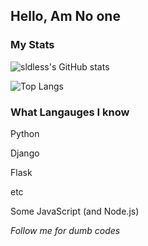 ## Hello, Am No one


### My Stats
![sldless's GitHub stats](https://github-readme-stats.vercel.app/api?username=sldless&show_icons=true&theme=chartreuse-dark)

![Top Langs](https://github-readme-stats.vercel.app/api/top-langs/?username=sldless&layout=compact&theme=chartreuse-dark)

### What Langauges I know
Python

Django

Flask

etc 

Some JavaScript (and Node.js)


*Follow me for dumb codes*
